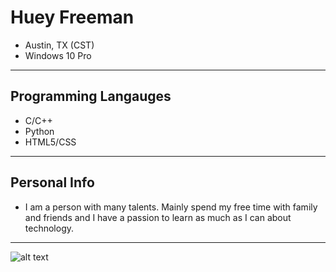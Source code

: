 # Huey Freeman

- Austin, TX (CST)
- Windows 10 Pro
---
## Programming Langauges
- C/C++
- Python
- HTML5/CSS
---
## Personal Info
- I am a person with many talents. Mainly spend my free time with family and friends and I have a passion to learn as much as I can about technology.
---
![alt text](https://pm1.narvii.com/5681/66fb7c16980cb99339893367440bdffd90bebd46_00.jpg "Logo Title Text 1")


